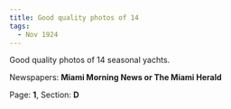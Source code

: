 ```yaml
---  
title: Good quality photos of 14  
tags:  
  - Nov 1924  
---  
```

  
Good quality photos of 14 seasonal yachts.  
  
Newspapers: **Miami Morning News or The Miami Herald**  
  
Page: **1**, Section: **D** 

